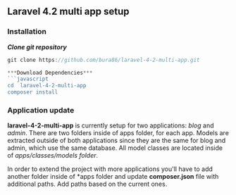 ## Laravel 4.2 multi app setup

### Installation
***Clone git repository***
```javascript
git clone https://github.com/bura86/laravel-4-2-multi-app.git

***Download Dependencies***
```javascript
cd  laravel-4-2-multi-app
composer install
```


### Application update ###
**laravel-4-2-multi-app** is currently setup for two applications: *blog* and *admin*. There are two folders inside of apps folder, for each app.
Models are extracted outside of both applications since they are the same for blog and admin, which use the same database.
All model classes are located inside of *apps/classes/models folder*.

In order to extend the project with more applications you'll have to add another folder inside of *apps folder and update **composer.json** file with additional paths.
Add paths based on the current ones.

